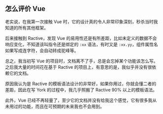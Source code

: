 ## 怎么评价 Vue

老实说，在我第一次接触 Vue 时，它的设计真的令人非常印象深刻，秒杀当时我知道的所有其他框架。

后来接触到 Ractive，发现 Vue 的易用性还是有所差距，比如未定义的数据不会响应变化，不知道该叫指令还是绑定的 `:xx` 语法，有时又是 `:xx.yy`，组件属性名如果写成连字符，会自动转成驼峰等。

总之，我当初写 Vue 的项目时，文档离不了手，总是会忘掉某个功能该怎么写。之后我大量的时间花在基于 Ractive 的项目上，有意思的是，我似乎并没有很依赖它的文档。

原因我认为是 Ractive 的模板语法设计的非常好，如果你用过，你就会懂二者的差距，因此在写 York 的过程中，我几乎照搬了 Ractive 90% 以上的模板语法。

此外，Vue 已经不再轻量了，至少它的文档并没有给我这个感觉，它有很多我从未用过的功能，而且在可预期的未来我也不会用到。

